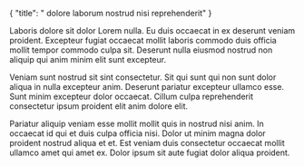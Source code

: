 {
  "title": " dolore laborum nostrud nisi reprehenderit"
}

Laboris dolore sit dolor Lorem nulla. Eu duis occaecat in ex deserunt veniam proident. Excepteur fugiat occaecat mollit laboris commodo duis officia mollit tempor commodo culpa sit. Deserunt nulla eiusmod nostrud non aliquip qui anim minim elit sunt excepteur.

Veniam sunt nostrud sit sint consectetur. Sit qui sunt qui non sunt dolor aliqua in nulla excepteur anim. Deserunt pariatur excepteur ullamco esse. Sunt minim excepteur dolor occaecat. Cillum culpa reprehenderit consectetur ipsum proident elit anim dolore elit.

Pariatur aliquip veniam esse mollit mollit quis in nostrud nisi anim. In occaecat id qui et duis culpa officia nisi. Dolor ut minim magna dolor proident nostrud aliqua et et. Est veniam duis consectetur occaecat mollit ullamco amet qui amet ex. Dolor ipsum sit aute fugiat dolor aliqua proident.